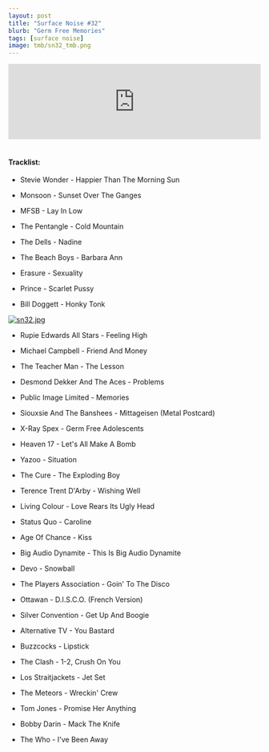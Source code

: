 ```yaml
---
layout: post
title: "Surface Noise #32"
blurb: "Germ Free Memories"
tags: [surface noise]
image: tmb/sn32_tmb.png
---
```


<iframe scrolling="no" id="hearthis_at_track_3028436" width="100%" height="150" src="https://hearthis.at/embed/3028436/transparent_black/?hcolor=&color=&style=2&block_size=2&block_space=1&background=1&waveform=0&cover=0&autoplay=0&css=" frameborder="0" allowtransparency allow="autoplay"><p>Listen to <a href="https://hearthis.at/zerocc/surface-noise-32-8318/" target="_blank">Surface Noise #32 (8/3/18)</a> <span>by</span><a href="https://hearthis.at/zerocc/" target="_blank" >Zero</a> <span>on</span> <a href="https://hearthis.at/" target="_blank">hearthis.at</a></p></iframe>
&nbsp;

#### Tracklist:

- Stevie Wonder - Happier Than The Morning Sun
- Monsoon - Sunset Over The Ganges
- MFSB - Lay In Low

- The Pentangle - Cold Mountain
- The Dells - Nadine
- The Beach Boys - Barbara Ann

- Erasure - Sexuality
- Prince - Scarlet Pussy
- Bill Doggett - Honky Tonk

[![sn32.jpg](https://i.postimg.cc/dQN4W8b1/sn32.jpg)](https://postimg.cc/z3WCvRXZ)

- Rupie Edwards All Stars - Feeling High
- Michael Campbell - Friend And Money
- The Teacher Man - The Lesson
- Desmond Dekker And The Aces - Problems

- Public Image Limited - Memories
- Siouxsie And The Banshees - Mittageisen (Metal Postcard)
- X-Ray Spex - Germ Free Adolescents

- Heaven 17 - Let's All Make A Bomb
- Yazoo - Situation
- The Cure - The Exploding Boy

- Terence Trent D'Arby - Wishing Well
- Living Colour - Love Rears Its Ugly Head
- Status Quo - Caroline

- Age Of Chance - Kiss
- Big Audio Dynamite - This Is Big Audio Dynamite
- Devo - Snowball

- The Players Association - Goin' To The Disco
- Ottawan - D.I.S.C.O. (French Version)
- Silver Convention - Get Up And Boogie

- Alternative TV - You Bastard
- Buzzcocks - Lipstick
- The Clash - 1-2, Crush On You
- Los Straitjackets - Jet Set
- The Meteors - Wreckin' Crew

- Tom Jones - Promise Her Anything
- Bobby Darin - Mack The Knife

- The Who - I've Been Away
